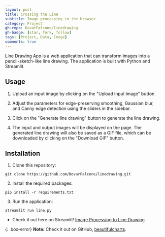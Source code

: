 ```yaml
---
layout: post
title: Crossing the Line
subtitle: Image processing in the browser 
category: Project
gh-repo: DovarFalcone/linedrawing
gh-badge: [star, fork, follow]
tags: [Project, Data, Image]
comments: true
---
```


Line Drawing App is a web application that can transform images into a pencil-sketch-like line drawing. The application is built with Python and Streamlit.

## Usage

1. Upload an input image by clicking on the "Upload input image" button.

2. Adjust the parameters for edge-preserving smoothing, Gaussian blur, and Canny edge detection using the sliders in the sidebar.

3. Click on the "Generate line drawing" button to generate the line drawing.

4. The input and output images will be displayed on the page. The generated line drawing will also be saved as a GIF file, which can be downloaded by clicking on the "Download GIF" button.

## Installation

1. Clone this repository:

`git clone https://github.com/DovarFalcone/linedrawing.git`


2. Install the required packages:

`pip install -r requirements.txt`

3. Run the application:

`streamlit run line.py`



- Check it out here on Streamlit!
<a href="https://dovarfalcone-linedrawing-line-iew33h.streamlit.app//">Image Processing to Line Drawing</a>

{: .box-error}
**Note:** Check it out on GitHub, [beautifulcharts](https://github.com/DovarFalcone/linedrawing).
